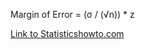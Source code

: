 

Margin of Error = (σ / (√n)) * z


[Link to Statisticshowto.com](https://www.statisticshowto.com/probability-and-statistics/hypothesis-testing/margin-of-error/)
